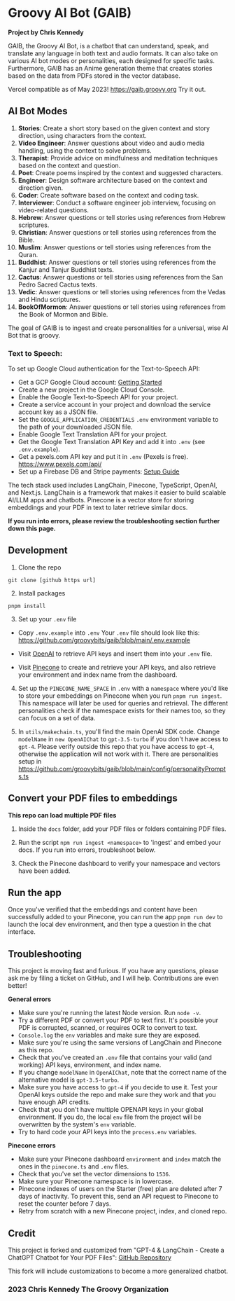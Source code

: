 # Groovy AI Bot (GAIB)

**Project by Chris Kennedy**

GAIB, the Groovy AI Bot, is a chatbot that can understand, speak, and translate any language in both text and audio formats. It can also take on various AI bot modes or personalities, each designed for specific tasks. Furthermore, GAIB has an Anime generation theme that creates stories based on the data from PDFs stored in the vector database.

Vercel compatible as of May 2023! https://gaib.groovy.org Try it out.

## AI Bot Modes

1. **Stories**: Create a short story based on the given context and story direction, using characters from the context.
2. **Video Engineer**: Answer questions about video and audio media handling, using the context to solve problems.
3. **Therapist**: Provide advice on mindfulness and meditation techniques based on the context and question.
4. **Poet**: Create poems inspired by the context and suggested characters.
5. **Engineer**: Design software architecture based on the context and direction given.
6. **Coder**: Create software based on the context and coding task.
7. **Interviewer**: Conduct a software engineer job interview, focusing on video-related questions.
8. **Hebrew**: Answer questions or tell stories using references from Hebrew scriptures.
9. **Christian**: Answer questions or tell stories using references from the Bible.
10. **Muslim**: Answer questions or tell stories using references from the Quran.
11. **Buddhist**: Answer questions or tell stories using references from the Kanjur and Tanjur Buddhist texts.
12. **Cactus**: Answer questions or tell stories using references from the San Pedro Sacred Cactus texts.
13. **Vedic**: Answer questions or tell stories using references from the Vedas and Hindu scriptures.
14. **BookOfMormon**: Answer questions or tell stories using references from the Book of Mormon and Bible.

The goal of GAIB is to ingest and create personalities for a universal, wise AI Bot that is groovy.

### Text to Speech:

To set up Google Cloud authentication for the Text-to-Speech API:

- Get a GCP Google Cloud account: [Getting Started](https://cloud.google.com/docs/authentication/getting-started)
- Create a new project in the Google Cloud Console.
- Enable the Google Text-to-Speech API for your project.
- Create a service account in your project and download the service account key as a JSON file.
- Set the `GOOGLE_APPLICATION_CREDENTIALS` `.env` environment variable to the path of your downloaded JSON file.
- Enable Google Text Translation API for your project.
- Get the Google Text Translation API Key and add it into `.env` (see `.env.example`).
- Get a pexels.com API key and put it in `.env` (Pexels is free). <https://www.pexels.com/api/>
- Set up a Firebase DB and Stripe payments: [Setup Guide](https://blog.jarrodwatts.com/set-up-subscription-payments-with-stripe-using-firebase-and-nextjs)

The tech stack used includes LangChain, Pinecone, TypeScript, OpenAI, and Next.js. LangChain is a framework that makes it easier to build scalable AI/LLM apps and chatbots. Pinecone is a vector store for storing embeddings and your PDF in text to later retrieve similar docs.

**If you run into errors, please review the troubleshooting section further down this page.**

## Development

1. Clone the repo

```
git clone [github https url]
```

2. Install packages

```
pnpm install
```

3. Set up your `.env` file

- Copy `.env.example` into `.env`
  Your `.env` file should look like this: <https://github.com/groovybits/gaib/blob/main/.env.example>

- Visit [OpenAI](https://help.openai.com/en/articles/4936850-where-do-i-find-my-secret-api-key) to retrieve API
keys and insert them into your `.env` file.
- Visit [Pinecone](https://pinecone.io/) to create and retrieve your API keys, and also retrieve your environment and index name from the dashboard.

4. Set up the `PINECONE_NAME_SPACE` in `.env` with a `namespace` where you'd like to store your embeddings on Pinecone when you run `pnpm run ingest`. This namespace will later be used for queries and retrieval. The different personalities check if the namespace exists for their names too, so they can focus on a set of data.

5. In `utils/makechain.ts`, you'll find the main OpenAI SDK code. Change `modelName` in `new OpenAIChat` to `gpt-3.5-turbo` if you don't have access to `gpt-4`. Please verify outside this repo that you have access to `gpt-4`, otherwise the application will not work with it. There are personalities setup in <https://github.com/groovybits/gaib/blob/main/config/personalityPrompts.ts>

## Convert your PDF files to embeddings

**This repo can load multiple PDF files**

1. Inside the `docs` folder, add your PDF files or folders containing PDF files.

2. Run the script `npm run ingest <namespace>` to 'ingest' and embed your docs. If you run into errors, troubleshoot below.

3. Check the Pinecone dashboard to verify your namespace and vectors have been added.

## Run the app

Once you've verified that the embeddings and content have been successfully added to your Pinecone, you can run the app `pnpm run dev` to launch the local dev environment, and then type a question in the chat interface.

## Troubleshooting

This project is moving fast and furious. If you have any questions, please ask me by filing a ticket on GitHub, and I will help. Contributions are even better!

**General errors**

- Make sure you're running the latest Node version. Run `node -v`.
- Try a different PDF or convert your PDF to text first. It's possible your PDF is corrupted, scanned, or requires OCR to convert to text.
- `Console.log` the `env` variables and make sure they are exposed.
- Make sure you're using the same versions of LangChain and Pinecone as this repo.
- Check that you've created an `.env` file that contains your valid (and working) API keys, environment, and index name.
- If you change `modelName` in `OpenAIChat`, note that the correct name of the alternative model is `gpt-3.5-turbo`.
- Make sure you have access to `gpt-4` if you decide to use it. Test your OpenAI keys outside the repo and make sure they work and that you have enough API credits.
- Check that you don't have multiple OPENAPI keys in your global environment. If you do, the local `env` file from the project will be overwritten by the system's `env` variable.
- Try to hard code your API keys into the `process.env` variables.

**Pinecone errors**

- Make sure your Pinecone dashboard `environment` and `index` match the ones in the `pinecone.ts` and `.env` files.
- Check that you've set the vector dimensions to `1536`.
- Make sure your Pinecone namespace is in lowercase.
- Pinecone indexes of users on the Starter (free) plan are deleted after 7 days of inactivity. To prevent this, send an API request to Pinecone to reset the counter before 7 days.
- Retry from scratch with a new Pinecone project, index, and cloned repo.

## Credit

This project is forked and customized from "GPT-4 & LangChain - Create a ChatGPT Chatbot for Your PDF Files":
[GitHub Repository](https://github.com/mayooear/gpt4-pdf-chatbot-langchain)

This fork will include customizations to become a more generalized chatbot.


### 2023 Chris Kennedy The Groovy Organization
